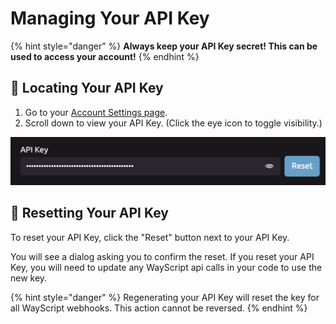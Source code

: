 # Managing Your API Key

{% hint style="danger" %}
**Always keep your API Key secret! This can be used to access your account!**
{% endhint %}

## 🔑 Locating Your API Key

1. Go to your [Account Settings page](https://wayscript.com/settings).  
2. Scroll down to view your API Key. \(Click the eye icon to toggle visibility.\)

![](../.gitbook/assets/screen-shot-2020-02-27-at-12.20.02-pm.png)

## 🔄 Resetting Your API Key

To reset your API Key, click the "Reset" button next to your API Key.

You will see a dialog asking you to confirm the reset. If you reset your API Key, you will need to update any WayScript api calls in your code to use the new key.

{% hint style="danger" %}
Regenerating your API Key will reset the key for all WayScript webhooks. This action cannot be reversed.
{% endhint %}

